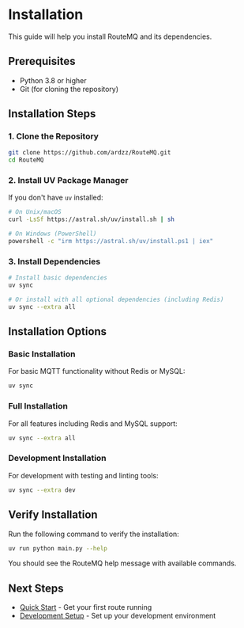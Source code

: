 # Installation

This guide will help you install RouteMQ and its dependencies.

## Prerequisites

- Python 3.8 or higher
- Git (for cloning the repository)

## Installation Steps

### 1. Clone the Repository

```bash
git clone https://github.com/ardzz/RouteMQ.git
cd RouteMQ
```

### 2. Install UV Package Manager

If you don't have `uv` installed:

```bash
# On Unix/macOS
curl -LsSf https://astral.sh/uv/install.sh | sh

# On Windows (PowerShell)
powershell -c "irm https://astral.sh/uv/install.ps1 | iex"
```

### 3. Install Dependencies

```bash
# Install basic dependencies
uv sync

# Or install with all optional dependencies (including Redis)
uv sync --extra all
```

## Installation Options

### Basic Installation
For basic MQTT functionality without Redis or MySQL:
```bash
uv sync
```

### Full Installation
For all features including Redis and MySQL support:
```bash
uv sync --extra all
```

### Development Installation
For development with testing and linting tools:
```bash
uv sync --extra dev
```

## Verify Installation

Run the following command to verify the installation:

```bash
uv run python main.py --help
```

You should see the RouteMQ help message with available commands.

## Next Steps

- [Quick Start](quick-start.md) - Get your first route running
- [Development Setup](development-setup.md) - Set up your development environment
